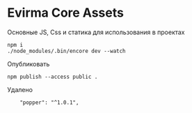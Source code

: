 # Evirma Core Assets

Основные JS, Css и статика для использования в проектах

```
npm i
./node_modules/.bin/encore dev --watch
```

Опубликовать

```
npm publish --access public .
```

Удалено
```
    "popper": "^1.0.1",

```